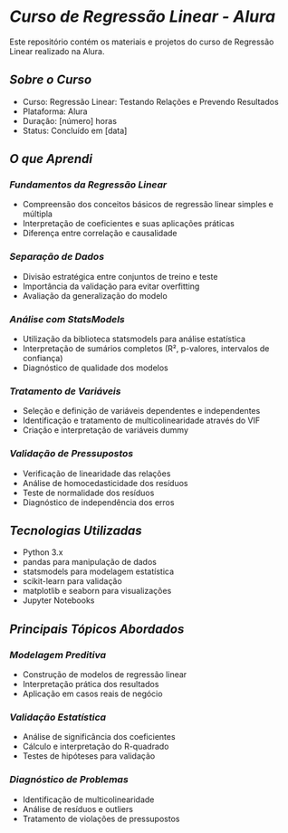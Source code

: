 # *Curso de Regressão Linear - Alura*

Este repositório contém os materiais e projetos do curso de Regressão Linear realizado na Alura.

## *Sobre o Curso*

* Curso: Regressão Linear: Testando Relações e Prevendo Resultados
* Plataforma: Alura
* Duração: [número] horas
* Status: Concluído em [data]

## *O que Aprendi*

### *Fundamentos da Regressão Linear*
* Compreensão dos conceitos básicos de regressão linear simples e múltipla
* Interpretação de coeficientes e suas aplicações práticas
* Diferença entre correlação e causalidade

### *Separação de Dados*
* Divisão estratégica entre conjuntos de treino e teste
* Importância da validação para evitar overfitting
* Avaliação da generalização do modelo

### *Análise com StatsModels*
* Utilização da biblioteca statsmodels para análise estatística
* Interpretação de sumários completos (R², p-valores, intervalos de confiança)
* Diagnóstico de qualidade dos modelos

### *Tratamento de Variáveis*
* Seleção e definição de variáveis dependentes e independentes
* Identificação e tratamento de multicolinearidade através do VIF
* Criação e interpretação de variáveis dummy

### *Validação de Pressupostos*
* Verificação de linearidade das relações
* Análise de homocedasticidade dos resíduos
* Teste de normalidade dos resíduos
* Diagnóstico de independência dos erros

## *Tecnologias Utilizadas*

* Python 3.x
* pandas para manipulação de dados
* statsmodels para modelagem estatística
* scikit-learn para validação
* matplotlib e seaborn para visualizações
* Jupyter Notebooks
## *Principais Tópicos Abordados*

### *Modelagem Preditiva*
* Construção de modelos de regressão linear
* Interpretação prática dos resultados
* Aplicação em casos reais de negócio

### *Validação Estatística*
* Análise de significância dos coeficientes
* Cálculo e interpretação do R-quadrado
* Testes de hipóteses para validação

### *Diagnóstico de Problemas*
* Identificação de multicolinearidade
* Análise de resíduos e outliers
* Tratamento de violações de pressupostos
